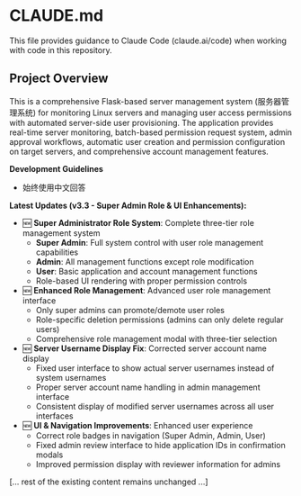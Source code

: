 # CLAUDE.md

This file provides guidance to Claude Code (claude.ai/code) when working with code in this repository.

## Project Overview

This is a comprehensive Flask-based server management system (服务器管理系统) for monitoring Linux servers and managing user access permissions with automated server-side user provisioning. The application provides real-time server monitoring, batch-based permission request system, admin approval workflows, automatic user creation and permission configuration on target servers, and comprehensive account management features.

**Development Guidelines**

- 始终使用中文回答

**Latest Updates (v3.3 - Super Admin Role & UI Enhancements):**
- 🆕 **Super Administrator Role System**: Complete three-tier role management system
  - **Super Admin**: Full system control with user role management capabilities
  - **Admin**: All management functions except role modification
  - **User**: Basic application and account management functions
  - Role-based UI rendering with proper permission controls
- 🆕 **Enhanced Role Management**: Advanced user role management interface
  - Only super admins can promote/demote user roles
  - Role-specific deletion permissions (admins can only delete regular users)
  - Comprehensive role management modal with three-tier selection
- 🆕 **Server Username Display Fix**: Corrected server account name display
  - Fixed user interface to show actual server usernames instead of system usernames
  - Proper server account name handling in admin management interface
  - Consistent display of modified server usernames across all user interfaces
- 🆕 **UI & Navigation Improvements**: Enhanced user experience
  - Correct role badges in navigation (Super Admin, Admin, User)
  - Fixed admin review interface to hide application IDs in confirmation modals
  - Improved permission display with reviewer information for admins

[... rest of the existing content remains unchanged ...]